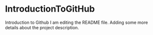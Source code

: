 # IntroductionToGitHub
Introduction to Github
I am editing the README file. Adding some more details about the project description.
